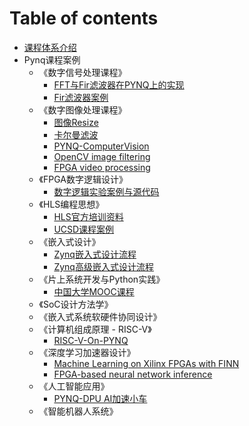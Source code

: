 # Table of contents

* [课程体系介绍](README.md)
* Pynq课程案例
    * 《数字信号处理课程》
        * [FFT与Fir滤波器在PYNQ上的实现](https://github.com/louisliuwei/pynq_x_filter/blob/master/README.md)
        * [Fir滤波器案例](https://github.com/hackwa/pynqfire)
    * 《数字图像处理课程》
        * [图像Resize](https://github.com/Xilinx/PYNQ-HelloWorld/blob/master/README.md)
        * [卡尔曼滤波](https://github.com/sfox14/pynq-ekf)
        * [PYNQ-ComputerVision](https://github.com/Xilinx/PYNQ-ComputerVision)
        * [OpenCV image filtering](https://github.com/wbrueckner/cv2pynq)
        * [FPGA video processing](https://github.com/Pieter-Berteloot/PYNQ_Projects)
    * 《FPGA数字逻辑设计》
        * [数字逻辑实验案例与源代码](https://github.com/xupsh/Basys3)
    * 《HLS编程思想》
        * [HLS官方培训资料](https://github.com/xupgit/High-Level-Synthesis-Flow-on-Zynq-using-Vivado-HLS)
        * [UCSD课程案例](http://kastner.ucsd.edu/ryan/cse237c/)
    * 《嵌入式设计》
        * [Zynq嵌入式设计流程](https://github.com/xupgit/Embedded-System-Design-Flow-on-Zynq)
        * [Zynq高级嵌入式设计流程](https://github.com/xupgit/Advanced-Embedded-System-Design-Flow-on-Zynq)
    * 《片上系统开发与Python实践》
        * [中国大学MOOC课程](https://www.icourse163.org/course/BIT-1003405002)
    * 《SoC设计方法学》
    * 《嵌入式系统软硬件协同设计》
    * 《计算机组成原理 - RISC-V》
        * [RISC-V-On-PYNQ](https://github.com/drichmond/RISC-V-On-PYNQ/blob/master/README.md)
    * 《深度学习加速器设计》
        * [Machine Learning on Xilinx FPGAs with FINN](http://xilinx.github.io/finn)
        * [FPGA-based neural network inference](https://github.com/fpgasystems/spooNN)
    * 《人工智能应用》
        * [PYNQ-DPU AI加速小车](https://github.com/wutianze/pynq_car)
    * 《智能机器人系统》